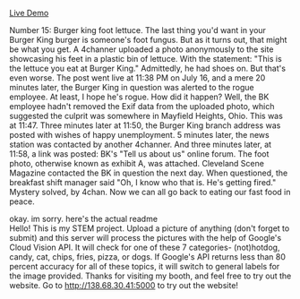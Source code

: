 [Live Demo](http://138.68.30.41:5000)





Number 15: Burger king foot lettuce. The last thing you'd want in your Burger King burger is someone's foot fungus. But as it turns out, that might be what you get. A 4channer uploaded a photo anonymously to the site showcasing his feet in a plastic bin of lettuce. With the statement: "This is the lettuce you eat at Burger King." Admittedly, he had shoes on.
But that's even worse.
The post went live at 11:38 PM on July 16, and a mere 20 minutes later, the Burger King in question was alerted to the rogue employee. At least, I hope he's rogue. How did it happen? Well, the BK employee hadn't removed the Exif data from the uploaded photo, which suggested the culprit was somewhere in Mayfield Heights, Ohio. This was at 11:47. Three minutes later at 11:50, the Burger King branch address was posted with wishes of happy unemployment. 5 minutes later, the news station was contacted by another 4channer. And three minutes later, at 11:58, a link was posted: BK's "Tell us about us" online forum. The foot photo, otherwise known as exhibit A, was attached. Cleveland Scene Magazine contacted the BK in question the next day. When questioned, the breakfast shift manager said "Oh, I know who that is. He's getting fired." Mystery solved, by 4chan. Now we can all go back to eating our fast food in peace.



okay. im sorry. here's the actual readme <br>
Hello! This is my STEM project. Upload a picture of anything (don't forget to submit) and this server will process the pictures with the help of Google's Cloud Vision API. It will check for one of these 7 categories- (not)hotdog, candy, cat, chips, fries, pizza, or dogs. If Google's API returns less than 80 percent accuracy for all of these topics, it will switch to general labels for the image provided. Thanks for visiting my booth, and feel free to try out the website.
Go to http://138.68.30.41:5000 to try out the website!
